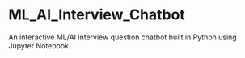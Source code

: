# ML_AI_Interview_Chatbot
An interactive ML/AI interview question chatbot built in Python using Jupyter Notebook

